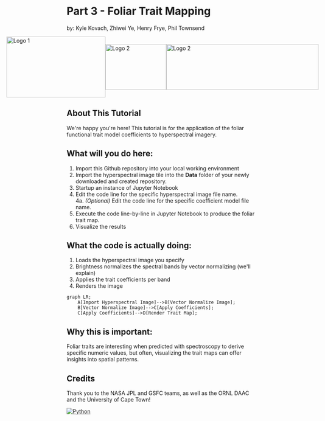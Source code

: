 # Part 3 - Foliar Trait Mapping

by: Kyle Kovach, Zhiwei Ye, Henry Frye, Phil Townsend

<div style="display: flex; justify-content: center; align-items: center;">
  <img src="https://brand.wisc.edu/content/uploads/2023/09/vert-w-crest-logo-web-digital-color.png" alt="Logo 1" width="260" height="160">
  <img src="https://avatars.githubusercontent.com/u/25855722?s=200&v=4" alt="Logo 2" width="160" height="120">
  <img src="https://upload.wikimedia.org/wikipedia/commons/b/b6/NASA_Jet_Propulsion_Laboratory_%28JPL%29_Logo.webp" alt="Logo 2" width="400" height="120">
</div>

## About This Tutorial

We're happy you're here!  This tutorial is for the application of the foliar functional trait model coefficients to hyperspectral imagery.

## What will you do here:
1. Import this Github repository into your local working environment
2. Import the hyperspectral image tile into the **Data** folder of your newly downloaded and created repository.
3. Startup an instance of Jupyter Notebook
4. Edit the code line for the specific hyperspectral image file name.
</br> 4a. _(Optional)_ Edit the code line for the specific coefficient model file name.
6. Execute the code line-by-line in Jupyter Notebook to produce the foliar trait map.
7. Visualize the results

## What the code is actually doing:
1. Loads the hyperspectral image you specify
2. Brightness normalizes the spectral bands by vector normalizing (we'll explain)
3. Applies the trait coefficients per band
4. Renders the image

```mermaid
graph LR;
    A[Import Hyperspectral Image]-->B[Vector Normalize Image];
    B[Vector Normalize Image]-->C[Apply Coefficients];
    C[Apply Coefficients]-->D[Render Trait Map];
```

## Why this is important:
Foliar traits are interesting when predicted with spectroscopy to derive specific numeric values, but often, visualizing the trait maps can offer insights into spatial patterns.

## Credits
Thank you to the NASA JPL and GSFC teams, as well as the ORNL DAAC and the University of Cape Town!

[![Python][python-shield]][python-url]

<!-- MARKDOWN LINKS & IMAGES -->
[python-shield]: https://img.shields.io/badge/Made%20with-Python-1f425f.svg
[python-url]: https://www.python.org
